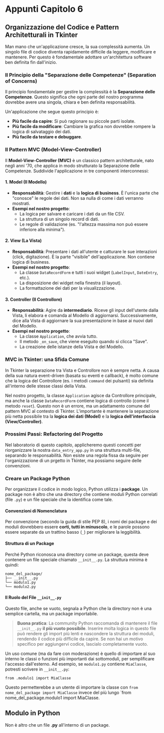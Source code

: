 # Appunti Capitolo 6
 
 ## Organizzazione del Codice e Pattern Architetturali in Tkinter
 
 Man mano che un'applicazione cresce, la sua complessità aumenta. Un singolo file di codice diventa rapidamente difficile da leggere, modificare e mantenere. Per questo è fondamentale adottare un'architettura software ben definita fin dall'inizio.
 
 ### Il Principio della "Separazione delle Competenze" (Separation of Concerns)
 
 Il principio fondamentale per gestire la complessità è la **Separazione delle Competenze**. Questo significa che ogni parte del nostro programma dovrebbe avere una singola, chiara e ben definita responsabilità.
 
 Un'applicazione che segue questo principio è:
 - **Più facile da capire**: Si può ragionare su piccole parti isolate.
 - **Più facile da modificare**: Cambiare la grafica non dovrebbe rompere la logica di salvataggio dei dati.
 - **Più facile da testare e debuggare**.
 
 ### Il Pattern MVC (Model-View-Controller)
 
 Il **Model-View-Controller (MVC)** è un classico pattern architetturale, nato negli anni '70, che applica in modo strutturato la Separazione delle Competenze. Suddivide l'applicazione in tre componenti interconnessi:
 
 #### 1. Model (Il Modello)
 
 *   **Responsabilità**: Gestire i **dati** e la **logica di business**. È l'unica parte che "conosce" le regole dei dati. Non sa nulla di come i dati verranno mostrati.
 *   **Esempi nel nostro progetto**:
     *   La logica per salvare e caricare i dati da un file CSV.
     *   La struttura di un singolo record di dati.
     *   Le regole di validazione (es. "l'altezza massima non può essere inferiore alla minima").
 
 #### 2. View (La Vista)
 
 *   **Responsabilità**: Presentare i dati all'utente e catturare le sue interazioni (click, digitazione). È la parte "visibile" dell'applicazione. Non contiene logica di business.
 *   **Esempi nel nostro progetto**:
     *   La classe `DataRecordForm` e tutti i suoi widget (`LabelInput`, `DateEntry`, etc.).
     *   La disposizione dei widget nella finestra (il layout).
     *   La formattazione dei dati per la visualizzazione.
 
 #### 3. Controller (Il Controllore)
 
 *   **Responsabilità**: Agire da **intermediario**. Riceve gli input dell'utente dalla Vista, li elabora e comanda al Modello di aggiornarsi. Successivamente, dice alla Vista di aggiornare la sua presentazione in base ai nuovi dati del Modello.
 *   **Esempi nel nostro progetto**:
     *   La classe `Application`, che avvia tutto.
     *   Il metodo `_on_save`, che viene eseguito quando si clicca "Save".
     -   La creazione delle istanze della Vista e del Modello.
 
 ### MVC in Tkinter: una Sfida Comune
 
 In Tkinter la separazione tra Vista e Controllore non è sempre netta. A causa della sua natura event-driven (basata su eventi e callback), è molto comune che la logica del Controllore (es. i metodi `command` dei pulsanti) sia definita all'interno delle stesse classi della Vista.
 
 Nel nostro progetto, la classe `Application` agisce da Controllore principale, ma anche la classe `DataRecordForm` contiene logica di controllo (come il metodo `reset`). Questo non è un errore, ma un adattamento comune del pattern MVC al contesto di Tkinter. L'importante è mantenere la separazione più netta possibile tra la **logica dei dati (Model)** e la **logica dell'interfaccia (View/Controller)**.
 
 ### Prossimi Passi: Refactoring del Progetto
 
 Nel laboratorio di questo capitolo, applicheremo questi concetti per riorganizzare la nostra `data_entry_app.py` in una struttura multi-file, separando le responsabilità. 
 Non esiste una regola fissa da seguire per l'organizzazione di un prgetto in Tkinter, ma possiamo seguire delle convenzioni.
 
### Creare un Package Python
 
 Per organizzare il codice in modo logico, Python utilizza i **package**. 
 Un package non è altro che una directory che contiene moduli Python correlati (file `.py`) e un file speciale che la identifica come tale.
 
 #### Convenzioni di Nomenclatura
 
 Per convenzione (secondo la guida di stile PEP 8), i nomi dei package e dei moduli dovrebbero essere **corti, tutti in minuscolo**, 
 e le parole possono essere separate da un trattino basso (`_`) per migliorare la leggibilità.
 
 #### Struttura di un Package
 
 Perché Python riconosca una directory come un package, 
 questa deve contenere un file speciale chiamato `__init__.py`. La struttura minima è quindi:
 
 ```
 nome_del_package/
 ├── __init__.py
 └── modulo1.py
 └── modulo2.py
 ```
 
 #### Il Ruolo del File `__init__.py`
 
 Questo file, anche se vuoto, segnala a Python che la directory non è una semplice cartella, ma un package importabile.
 
 > **Buona pratica**: La community Python raccomanda di mantenere il file `__init__.py` **il più vuoto possibile**. Inserire molta logica in questo file può rendere gli import più lenti e nascondere la struttura dei moduli, rendendo il codice più difficile da capire. Se non hai un motivo specifico per aggiungervi codice, lascialo completamente vuoto.
 
 Un uso comune (ma da fare con moderazione) è quello di importare al suo interno le classi o funzioni più importanti dai sottomoduli, per semplificare l'accesso dall'esterno. Ad esempio, se `modulo1.py` contiene `MiaClasse`, potresti scrivere in `__init__.py`:
 
 `from .modulo1 import MiaClasse`
 
 Questo permetterebbe a un utente di importare la classe con `from nome_del_package import MiaClasse` 
 invece del più lungo `from nome_del_package.modulo1 import MiaClasse.
 
## Modulo in Python

Non è altro che un file **.py** all'interno di un package.
